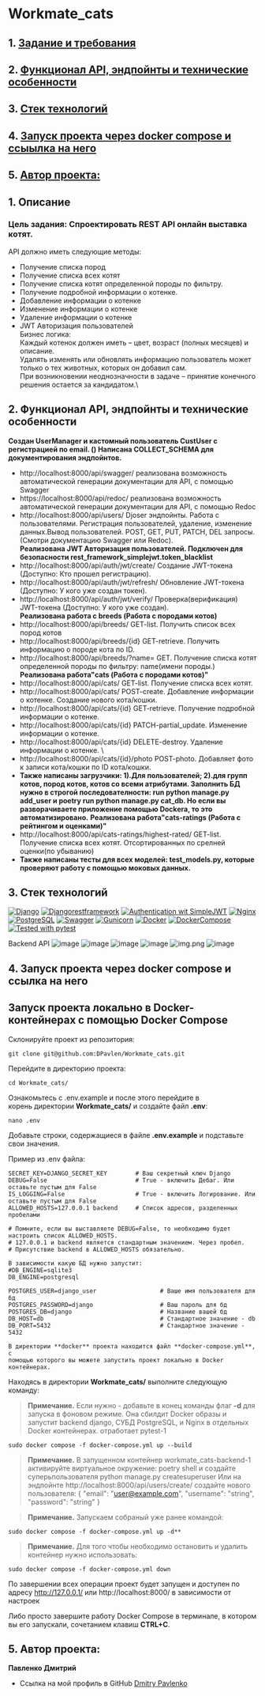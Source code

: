 # Workmate_cats
## 1. [Задание и требования](#1)
## 2. [Функционал API, эндпойнты и технические особенности](#2)
## 3. [Стек технологий](#3)
## 4. [Запуск проекта через docker compose и ссыылка на него](#4)
## 5. [Автор проекта:](#5)

## 1. Описание  <a id=1></a>
### Цель задания: Спроектировать REST API онлайн выставка котят.
API должно иметь следующие методы:
- Получение списка пород
- Получение списка всех котят
- Получение списка котят определенной породы по фильтру.
- Получение подробной информации о котенке.
- Добавление информации о котенке
- Изменение информации о котенке
- Удаление информации о котенке
- JWT Авторизация пользователей \
Бизнес логика: \
Каждый котенок должен иметь – цвет, возраст (полных месяцев) и описание. \
Удалять изменять или обновлять информацию пользователь может только о тех животных, которых он добавил сам. \
При возникновении неоднозначности в задаче – принятие конечного решения остается за кандидатом.\

## 2. Функционал API, эндпойнты и технические особенности <a id=2></a>

__Создан UserManager и кастомный пользователь CustUser с регистрацией по email. ()
Написана COLLECT_SCHEMA для документирования эндпойнтов.__
- http://localhost:8000/api/swagger/ реализована возможность автоматической генерации документации для API, с помощью Swagger
- https://localhost:8000/api/redoc/ реализована возможность автоматической генерации документации для API, с помощью Redoc
- http://localhost:8000/api/users/  Djoser эндпойнты. Работа с пользователями. Регистрация пользователей, удаление, 
изменение данных.Вывод пользователей. POST, GET, PUT, PATCH, DEL запросы.(Смотри документацию Swagger или Redoc).\
__Реализована JWT Авторизация пользователей. Подключен для безопасности rest_framework_simplejwt.token_blacklist__
- http://localhost:8000/api/auth/jwt/create/ Создание JWT-токена (Доступно: Кто прошел регистрацию).
- http://localhost:8000/api/auth/jwt/refresh/ Обновление JWT-токена (Доступно: У кого уже создан токен).
- http://localhost:8000/api/auth/jwt/verify/ Проверка(верификация) JWT-токена (Доступно: У кого уже создан).\
__Реализована работа с breeds (Работа с породами котов)__
- http://localhost:8000/api/breeds/ GET-list. Получить список всех пород котов
- http://localhost:8000/api/breeds/{id} GET-retrieve. Получить информацию о породе кота по ID. 
- http://localhost:8000/api/breeds/?name= GET. Получение списка котят определенной породы по фильтру: name(имени породы.)\
__Реализована работа"cats (Работа с породами котов)"__
- http://localhost:8000/api/cats/ GET-list. Получение списка всех котят. 
- http://localhost:8000/api/cats/ POST-create. Добавление информации о котенке. Создание нового кота/кошки.
- http://localhost:8000/api/cats/{id} GET-retrieve. Получение подробной информации о котенке.
- http://localhost:8000/api/cats/{id} PATCH-partial_update. Изменение информации о котенке.
- http://localhost:8000/api/cats/{id} DELETE-destroy. Удаление информации о котенке. \
- http://localhost:8000/api/cats/{id}/photo POST-photo. Добавляет фото к записи кота/кошки по ID кота/кошки.
- __Также написаны загрузчики: 1).Для пользователей; 2).для групп котов, пород котов, котов со всеми атрибутами. 
Заполнить БД нужно в строгой последователности: run python manage.py add_user и poetry run python manage.py cat_db.
Но если вы разворачиваете приложение  помощью Dockera, то это автоматизировано.__
__Реализована работа"cats-ratings (Работа с рейтингом и оценками)"__
- http://localhost:8000/api/cats-ratings/highest-rated/ GET-list. Получение списка всех котят. 
Отсортированных по срелней оценки(по убыванию)
- __Также написаны тесты для всех моделей: test_models.py, которые проверяют работу с помощью моковых данных.__

## 3. Стек технологий <a id=3></a>
[![Django](https://img.shields.io/badge/Django-^4.1.10-6495ED)](https://www.djangoproject.com) 
[![Djangorestframework](https://img.shields.io/badge/djangorestframework-3.14.0-6495ED)](https://www.django-rest-framework.org/) 
[![Authentication wit SimpleJWT](https://img.shields.io/badge/Django_Authentication_with_SimpleJWT-5.2.0-6495ED)](https://django-rest-framework-simplejwt.readthedocs.io/en/latest/getting_started.html)
[![Nginx](https://img.shields.io/badge/Nginx-1.21.3-green)](https://nginx.org/ru/)  
[![PostgreSQL](https://img.shields.io/badge/PostgreSQL-16-blue)](https://www.postgresql.org/)
[![Swagger](https://img.shields.io/badge/Swagger-%201.21.7-blue?style=flat-square&logo=swagger)](https://swagger.io/)
[![Gunicorn](https://img.shields.io/badge/Gunicorn-%2020.0.4-blue?style=flat-square&logo=gunicorn)](https://gunicorn.org/) 
[![Docker](https://img.shields.io/badge/Docker-%2024.0.5-blue?style=flat-square&logo=docker)](https://www.docker.com/)
[![DockerCompose](https://img.shields.io/badge/Docker_Compose-%202.21.0-blue?style=flat-square&logo=docsdotrs)](https://docs.docker.com/compose/)
[![Tested with pytest](https://img.shields.io/badge/Tested_with_pytest-8.1.1-6495ED)](https://docs.pytest.org/en/8.1.x/)

Backend API
![image](https://github.com/user-attachments/assets/30c083b7-6bbd-48a2-a615-f60ec6cbbfdd)
![image](https://github.com/user-attachments/assets/c05dc8d1-d4fd-4289-8afb-9ec2dfd6a402)
![image](https://github.com/user-attachments/assets/7880856a-04aa-4c8e-8236-b5e5397a4549)
![image](https://github.com/user-attachments/assets/1e73643b-786a-4381-b78e-8f29cd68968e)
![img.png](img.png)
![image](https://github.com/user-attachments/assets/f9e1e75b-9cb6-4072-b999-dcd59abc715c)



## 4. Запуск проекта через docker compose и ссылка на него <a id=4></a>
## Запуск проекта локально в Docker-контейнерах с помощью Docker Compose

Склонируйте проект из репозитория:

```shell
git clone git@github.com:DPavlen/Workmate_cats.git
```

Перейдите в директорию проекта:

```shell
cd Workmate_cats/
```
Ознакомьтесь с .env.example и после этого перейдите в  
корень директории **Workmate_cats/** и создайте файл **.env**:

```shell
nano .env
```

Добавьте строки, содержащиеся в файле **.env.example** и подставьте 
свои значения.

Пример из .env файла:

```dotenv
SECRET_KEY=DJANGO_SECRET_KEY        # Ваш секретный ключ Django
DEBUG=False                         # True - включить Дебаг. Или оставьте пустым для False
IS_LOGGING=False                    # True - включить Логирование. Или оставьте пустым для False
ALLOWED_HOSTS=127.0.0.1 backend     # Список адресов, разделенных пробелами

# Помните, если вы выставляете DEBUG=False, то необходимо будет настроить список ALLOWED_HOSTS.
# 127.0.0.1 и backend является стандартным значением. Через пробел.
# Присутствие backend в ALLOWED_HOSTS обязательно.

В зависимости какую БД нужно запустит:
#DB_ENGINE=sqlite3
DB_ENGINE=postgresql

POSTGRES_USER=django_user                  # Ваше имя пользователя для бд
POSTGRES_PASSWORD=django                   # Ваш пароль для бд
POSTGRES_DB=django                         # Название вашей бд
DB_HOST=db                                 # Стандартное значение - db
DB_PORT=5432                               # Стандартное значение - 5432

```

```shell
В директории **docker** проекта находится файл **docker-compose.yml**, с 
помощью которого вы можете запустить проект локально в Docker контейнерах.
```

Находясь в директории **Workmate_cats/** выполните следующую команду:

> **Примечание.** Если нужно - добавьте в конец команды флаг **-d** для запуска
> в фоновом режиме. Она сбилдит Docker образы и запустит backend django, СУБД PostgreSQL, и Nginx в отдельных Docker контейнерах.
> отработает pytest-1
```shell
sudo docker compose -f docker-compose.yml up --build
```

> **Примечание.** В запущенном контейнер workmate_cats-backend-1 
> активируйте  виртуальное окружение: poetry shell и создайте суперьпользователя
> python manage.py createsuperuser
> Или на эндпойнте http://localhost:8000/api/users/create/ создайте нового пользователя:
> {
>  "email": "user@example.com",
>  "username": "string",
>  "password": "string"
>}

>**Примечание.** Запускаем собраный уже ранее командой:
```shell      
sudo docker compose -f docker-compose.yml up -d**
```

>**Примечание.** Для того чтобы необходимо остановить и удалить контейнер нужно использовать:   
```shell
sudo docker compose -f docker-compose.yml down 
```

По завершении всех операции проект будет запущен и доступен по адресу
http://127.0.0.1/ или http://localhost:8000/ в зависимости от настроек

Либо просто завершите работу Docker Compose в терминале, в котором вы его
запускали, сочетанием клавиш **CTRL+C**.


## 5. Автор проекта: <a id=5></a> 

**Павленко Дмитрий**  
- Ссылка на мой профиль в GitHub [Dmitry Pavlenko](https://github.com/DPavlen)  
